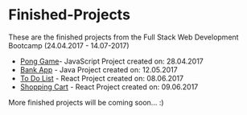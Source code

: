 # Finished-Projects

These are the finished projects from the Full Stack Web Development Bootcamp (24.04.2017 - 14.07-2017)

- [Pong Game](Pong)- JavaScript Project created on: 28.04.2017
- [Bank App](Bank) - Java Project created on: 12.05.2017
- [To Do List](to_do_list) - React Project created on: 08.06.2017
- [Shopping Cart](shopping_cart) - React Project created on: 09.06.2017

More finished projects will be coming soon... :)
